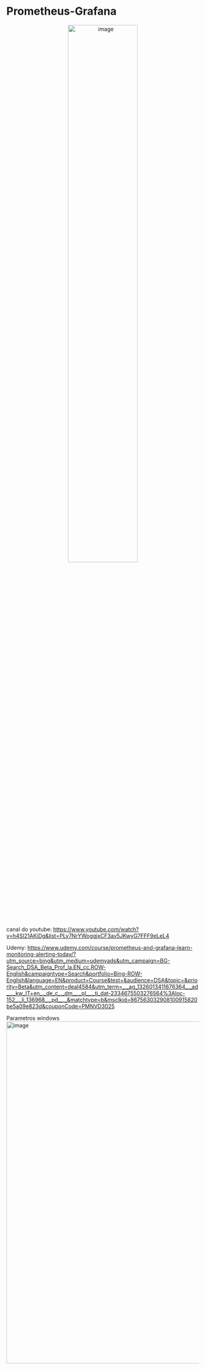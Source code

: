 # Prometheus-Grafana

<p align="center">
<img width="60%" alt="image" src="https://github.com/user-attachments/assets/a7089567-5cb3-4b66-8c4b-2051ea784b09" />
</p>

canal do youtube: https://www.youtube.com/watch?v=h4Sl21AKiDg&list=PLy7NrYWoggjxCF3av5JKwyG7FFF9eLeL4

Udemy:
https://www.udemy.com/course/prometheus-and-grafana-learn-monitoring-alerting-today/?utm_source=bing&utm_medium=udemyads&utm_campaign=BG-Search_DSA_Beta_Prof_la.EN_cc.ROW-English&campaigntype=Search&portfolio=Bing-ROW-English&language=EN&product=Course&test=&audience=DSA&topic=&priority=Beta&utm_content=deal4584&utm_term=_._ag_1326013411676364_._ad__._kw_IT+en_._de_c_._dm__._pl__._ti_dat-2334675503276564%3Aloc-152_._li_136968_._pd__._&matchtype=b&msclkid=867563032908100915820be5a09e823d&couponCode=PMNVD3025

Parametros windows
<img width="1895" height="894" alt="image" src="https://github.com/user-attachments/assets/3d2b1b87-5b31-4780-84d7-6e1f789130f3" />

